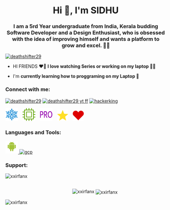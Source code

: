 <h1 align="center">Hi 👋, I'm SIDHU</h1>
<h3 align="center">I am a 5rd Year undergraduate from India, Kerala budding Software Developer and a Design Enthusiast, who is obsessed with the idea of improving himself and wants a platform to grow and excel. 🙂🎉</h3>

<p align="left"> <a href="https://github.com/ryo-ma/github-profile-trophy"><img src="https://github-profile-trophy.vercel.app/?username=deathshifter29" alt="deathshifter29" /></a> </p>

- HI FRIENDS ❤️🎉 **I love watching Series or working on my laptop 👨‍💻**

- I'm **currently learning how to proggraming on my Laptop 💪**

<h3 align="left">Connect with me:</h3>
<p align="left">
<a href="https://twitter.com/deathshifter29" target="blank"><img align="center" src="https://cdn.jsdelivr.net/npm/simple-icons@3.0.1/icons/twitter.svg" alt="deathshifter29" height="30" width="40" /></a>
<a href="https://www.youtube.com/c/deathshifter29aa yt ff" target="blank"><img align="center" src="https://cdn.jsdelivr.net/npm/simple-icons@3.0.1/icons/youtube.svg" alt="deathshifter29 yt ff" height="30" width="40" /></a>
<a href="https://www.hackerrank.com/hackerking" target="blank"><img align="center" src="https://cdn.jsdelivr.net/npm/simple-icons@3.0.1/icons/hackerrank.svg" alt="hackerking" height="30" width="40" /></a>
</p>

<a href='https://archiveprogram.github.com/'><img src='https://raw.githubusercontent.com/acervenky/animated-github-badges/master/assets/acbadge.gif' width='40' height='40'></a> <a href='https://docs.github.com/en/developers'><img src='https://raw.githubusercontent.com/acervenky/animated-github-badges/master/assets/devbadge.gif' width='40' height='40'></a> <a href='https://github.com/pricing'><img src='https://raw.githubusercontent.com/acervenky/animated-github-badges/master/assets/pro.gif' width='40' height='40'></a> <a href='https://stars.github.com/'><img src='https://raw.githubusercontent.com/acervenky/animated-github-badges/master/assets/starbadge.gif' width='35' height='35'></a> <a href='https://docs.github.com/en/github/supporting-the-open-source-community-with-github-sponsors'><img src='https://raw.githubusercontent.com/acervenky/animated-github-badges/master/assets/sponsorbadge.gif' width='35' height='35'></a>

<h3 align="left">Languages and Tools:</h3>
<p align="left"> <a href="https://developer.android.com" target="_blank"> <img src="https://raw.githubusercontent.com/devicons/devicon/master/icons/android/android-original-wordmark.svg" alt="android" width="40" height="40"/> </a> <a href="https://cloud.google.com" target="_blank"> <img src="https://www.vectorlogo.zone/logos/google_cloud/google_cloud-icon.svg" alt="gcp" width="40" height="40"/> </a> </p>

<h3 align="left">Support:</h3>
<p><a href="https://www.buymeacoffee.com/Sidhuseroffc"> <img align="left" src="https://cdn.buymeacoffee.com/buttons/v2/default-yellow.png" height="50" width="210" alt="xxirfanx" /></a></p><br><br>

<p><img align="left" src="https://github-readme-stats.vercel.app/api/top-langs?username=deathshifter29&show_icons=true&theme=dark&locale=en&layout=compact" alt="xxirfanx" /></p>

<p>&nbsp;<img align="center" src="https://github-readme-stats.vercel.app/api?username=deathshifter29&show_icons=true&theme=dark&locale=en" alt="xxirfanx" /></p>

<p><img align="center" src="https://github-readme-streak-stats.herokuapp.com/?user=deathshifter29&theme=dark" alt="xxirfanx" /></p>
